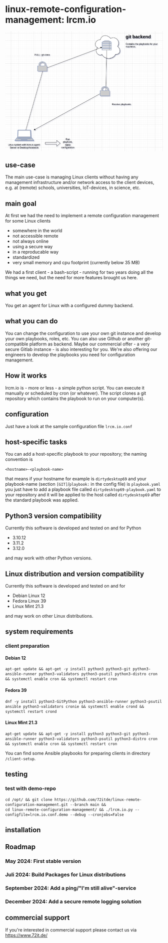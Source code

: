 # linux-remote-configuration-management: lrcm.io

![lrcm.io main image](./lrcm.io.drawio.png)

## use-case

The main use-case is managing Linux clients without having any management infrastructure and/or network access to the client devices, e.g. at (remote) schools, universities, IoT-devices, in science, etc.

## main goal

At first we had the need to implement a remote configuration management for some Linux clients

- somewhere in the world
- not accessible remote
- not always online
- using a secure way
- in a reproducable way
- standardized
- very small memory and cpu footprint (currently below 35 MB)

We had a first client - a bash-script - running for two years doing all the things we need, but the need for more features brought us here.

## what you get

You get an agent for Linux with a configured dummy backend.

## what you can do

You can change the configuration to use your own git instance and develop your own playbooks, roles, etc. You can also use Github or another git-compatible platform as backend. Maybe our commercial offer - a very secure Gitlab instance - is also interesting for you. We're also offering our engineers to develop the playbooks you need for configuration management.

## How it works

lrcm.io is - more or less - a simple python script. You can execute it manually or scheduled by cron (or whatever). The script clones a git repository which contains the playbook to run on your computer(s).

## configuration

Just have a look at the sample configuration file `lrcm.io.conf`

## host-specific tasks

You can add a host-specific playbook to your repository; the naming convention is 

`<hostname>-<playbook-name>`

that means if your hostname for example is `dirtydesktop69` and your playbook-name (section `[GIT]`/`playbook:` in the config file) is `playbook.yaml` you just have to add a playbook file called `dirtydesktop69-playbook.yaml` to your repository and it will be applied to the host called `dirtydesktop69` after the standard playbook was applied. 

## Python3 version compatibility

Currently this software is developed and tested on and for Python

- 3.10.12
- 3.11.2
- 3.12.0

and may work with other Python versions.

## Linux distribution and version compatibility

Currently this software is developed and tested on and for

- Debian Linux 12
- Fedora Linux 39
- Linux Mint 21.3

and may work on other Linux distributions.

## system requirements

### client preparation

#### Debian 12

```
apt-get update && apt-get -y install python3 python3-git python3-ansible-runner python3-validators python3-psutil python3-distro cron && systemctl enable cron && systemctl restart cron
```

#### Fedora 39

```
dnf -y install python3-GitPython python3-ansible-runner python3-psutil ansible python3-validators cronie && systemctl enable crond && systemctl restart crond
```

#### Linux Mint 21.3

```
apt-get update && apt-get -y install python3 python3-git python3-ansible-runner python3-validators python3-psutil python3-distro cron && systemctl enable cron && systemctl restart cron
```

You can find some Ansible playbooks for preparing clients in directory `/client-setup`.

## testing

### test with demo-repo

```
cd /opt/ && git clone https://github.com/72itde/linux-remote-configuration-management.git --branch main && 
cd linux-remote-configuration-management/ && ./lrcm.io.py --configfile=lrcm.io.conf.demo --debug --cronjobs=False
```

## installation

## Roadmap

### May 2024: First stable version

### Juli 2024: Build Packages for Linux distributions

### September 2024: Add a ping/"I'm still alive"-service

### December 2024: Add a secure remote logging solution 

## commercial support

If you're interested in commercial support please contact us via <https://www.72it.de/>